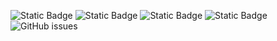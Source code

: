 ![Static Badge](https://img.shields.io/badge/blacklists-61-000000) ![Static Badge](https://img.shields.io/badge/blacklisted-2950685-cc0000) ![Static Badge](https://img.shields.io/badge/whitelisted-2250-00CC00) ![Static Badge](https://img.shields.io/badge/streaming_blacklist-28107-000000) ![GitHub issues](https://img.shields.io/github/issues/fabriziosalmi/blacklists)
